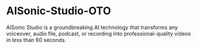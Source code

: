 # AISonic-Studio-OTO
AISonic Studio is a groundbreaking AI technology that transforms any voiceover, audio file, podcast, or recording into professional-quality videos in less than 60 seconds.
